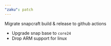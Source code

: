 ```yaml
---
"zaku": patch
---
```


Migrate snapcraft build & release to github actions

- Upgrade snap base to `core24`
- Drop ARM support for linux
